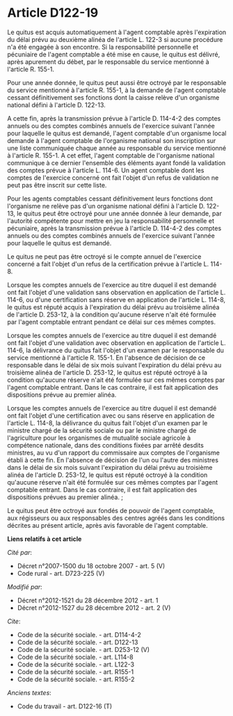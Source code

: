 # Article D122-19

Le quitus est acquis automatiquement à l'agent comptable après l'expiration du délai prévu au deuxième alinéa de l'article L.
122-3 si aucune procédure n'a été engagée à son encontre. Si la responsabilité personnelle et pécuniaire de l'agent comptable
a été mise en cause, le quitus est délivré, après apurement du débet, par le responsable du service mentionné à l'article R.
155-1. 

Pour une année donnée, le quitus peut aussi être octroyé par le responsable du service mentionné à l'article R. 155-1, à la
demande de l'agent comptable cessant définitivement ses fonctions dont la caisse relève d'un organisme national défini à
l'article D. 122-13. 

A cette fin, après la transmission prévue à l'article D. 114-4-2 des comptes annuels ou des comptes combinés annuels de
l'exercice suivant l'année pour laquelle le quitus est demandé, l'agent comptable d'un organisme local demande à l'agent
comptable de l'organisme national son inscription sur une liste communiquée chaque année au responsable du service mentionné
à l'article R. 155-1. A cet effet, l'agent comptable de l'organisme national communique à ce dernier l'ensemble des éléments
ayant fondé la validation des comptes prévue à l'article L. 114-6. Un agent comptable dont les comptes de l'exercice concerné
ont fait l'objet d'un refus de validation ne peut pas être inscrit sur cette liste. 

Pour les agents comptables cessant définitivement leurs fonctions dont l'organisme ne relève pas d'un organisme national
défini à l'article D. 122-13, le quitus peut être octroyé pour une année donnée à leur demande, par l'autorité compétente
pour mettre en jeu la responsabilité personnelle et pécuniaire, après la transmission prévue à l'article D. 114-4-2 des
comptes annuels ou des comptes combinés annuels de l'exercice suivant l'année pour laquelle le quitus est demandé. 

Le quitus ne peut pas être octroyé si le compte annuel de l'exercice concerné a fait l'objet d'un refus de la certification
prévue à l'article L. 114-8. 

Lorsque les comptes annuels de l'exercice au titre duquel il est demandé ont fait l'objet d'une validation sans observation
en application de l'article L. 114-6, ou d'une certification sans réserve en application de l'article L. 114-8, le quitus est
réputé acquis à l'expiration du délai prévu au troisième alinéa de l'article D. 253-12, à la condition qu'aucune réserve
n'ait été formulée par l'agent comptable entrant pendant ce délai sur ces mêmes comptes. 

Lorsque les comptes annuels de l'exercice au titre duquel il est demandé ont fait l'objet d'une validation avec observation
en application de l'article L. 114-6, la délivrance du quitus fait l'objet d'un examen par le responsable du service
mentionné à l'article R. 155-1. En l'absence de décision de ce responsable dans le délai de six mois suivant l'expiration du
délai prévu au troisième alinéa de l'article D. 253-12, le quitus est réputé octroyé à la condition qu'aucune réserve n'ait
été formulée sur ces mêmes comptes par l'agent comptable entrant. Dans le cas contraire, il est fait application des
dispositions prévue au premier alinéa. 

Lorsque les comptes annuels de l'exercice au titre duquel il est demandé ont fait l'objet d'une certification avec ou sans
réserve en application de l'article L. 114-8, la délivrance du quitus fait l'objet d'un examen par le ministre chargé de la
sécurité sociale ou par le ministre chargé de l'agriculture pour les organismes de mutualité sociale agricole à compétence
nationale, dans des conditions fixées par arrêté desdits ministres, au vu d'un rapport du commissaire aux comptes de
l'organisme établi à cette fin. En l'absence de décision de l'un ou l'autre des ministres dans le délai de six mois suivant
l'expiration du délai prévu au troisième alinéa de l'article D. 253-12, le quitus est réputé octroyé à la condition qu'aucune
réserve n'ait été formulée sur ces mêmes comptes par l'agent comptable entrant. Dans le cas contraire, il est fait
application des dispositions prévues au premier alinéa. ; 

Le quitus peut être octroyé aux fondés de pouvoir de l'agent comptable, aux régisseurs ou aux responsables des centres agréés
dans les conditions décrites au présent article, après avis favorable de l'agent comptable.

**Liens relatifs à cet article**

_Cité par_:

  - Décret n°2007-1500 du 18 octobre 2007 - art. 5 (V)
  - Code rural - art. D723-225 (V)

_Modifié par_:

  - Décret n°2012-1521 du 28 décembre 2012 - art. 1
  - Décret n°2012-1527 du 28 décembre 2012 - art. 2 (V)

_Cite_:

  - Code de la sécurité sociale. - art. D114-4-2
  - Code de la sécurité sociale. - art. D122-13
  - Code de la sécurité sociale. - art. D253-12 (V)
  - Code de la sécurité sociale. - art. L114-8
  - Code de la sécurité sociale. - art. L122-3
  - Code de la sécurité sociale. - art. R155-1
  - Code de la sécurité sociale. - art. R155-2

_Anciens textes_:

  - Code du travail - art. D122-16 (T)
